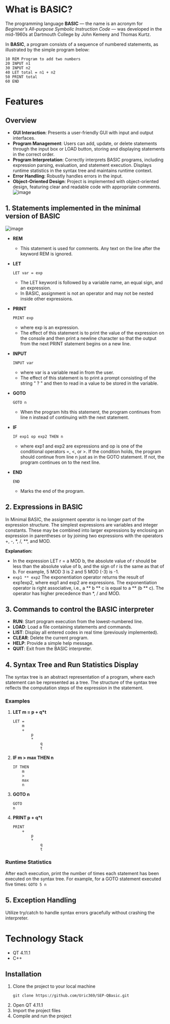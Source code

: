 # What is BASIC? 
The programming language **BASIC** — the name is an acronym for *Beginner’s All-purpose Symbolic Instruction Code* — was developed in the mid-1960s at Dartmouth College by John Kemeny and Thomas Kurtz.

In **BASIC**, a program consists of a sequence of numbered statements, as illustrated by the simple program below: 
```
10 REM Program to add two numbers
20 INPUT n1
30 INPUT n2
40 LET total = n1 + n2
50 PRINT total
60 END
```

# Features
## Overview
- **GUI Interaction**: Presents a user-friendly GUI with input and output interfaces.
- **Program Management**: Users can add, update, or delete statements through the input box or LOAD button, storing and displaying statements in the correct order.
- **Program Interpretation**: Correctly interprets BASIC programs, including expression parsing, evaluation, and statement execution. Displays runtime statistics in the syntax tree and maintains runtime context.
- **Error Handling**: Robustly handles errors in the input.
- **Object-Oriented Design**: Project is implemented with object-oriented design, featuring clear and readable code with appropriate comments.
![image](https://github.com/Uric369/SEP-QBasic/assets/96730554/aa5c9827-3a0d-495c-9dce-e3a6a2db8ac8)

## 1. Statements implemented in the minimal version of BASIC
![image](https://github.com/Uric369/SEP-QBasic/assets/96730554/dfc80364-fa37-4408-a823-d39d228e67c9)

- **REM**
    - This statement is used for comments. Any text on the line after the keyword REM is ignored. 
- **LET**
    
    ```LET var = exp```
    - The LET keyword is followed by a variable name, an equal sign, and an expression. 
    - In BASIC, assignment is not an operator and may not be nested inside other expressions. 
- **PRINT**   
    
    ```PRINT exp```
    - where exp is an expression.
    - The effect of this statement is to print the value of the expression on the console and then print a newline character so that the output from the next PRINT statement begins on a new line.
- **INPUT**
   
    ```INPUT var```
    - where var is a variable read in from the user.
    - The effect of this statement is to print a prompt consisting of the string " ? " and then to read in a value to be stored in the variable. 
- **GOTO**

    ```GOTO n```
    - When the program hits this statement, the program continues from line n instead of continuing with the next statement. 
- **IF**

    ```IF exp1 op exp2 THEN n```
    - where exp1 and exp2 are expressions and op is one of the conditional operators
=, <, or >. If the condition holds, the program should continue from line n just as in the GOTO statement. If not, the program continues on to the next line.
- **END**

    ```END```
    - Marks the end of the program.


## 2. Expressions in BASIC
 In Minimal BASIC, the assignment operator is no longer part of the expression structure. The simplest expressions are variables and integer constants. These may be combined into larger expressions by enclosing an expression in parentheses or by joining two expressions with the operators +, -, *, /, **, and MOD. 

 **Explanation:**
 - In the expression LET r = a MOD b, the absolute value of r should be less than the absolute value of b, and the sign of r is the same as that of b. For example, 5 MOD 3 is 2 and 5 MOD (-3) is -1.
- ```exp1 ** exp2``` The exponentiation operator returns the result of exp1exp2, where exp1 and exp2 are expressions. The exponentiation operator is right associative, i.e., a ** b ** c is equal to a ** (b ** c). The operator has higher precedence than *, / and MOD.

## 3. Commands to control the BASIC interpreter
- **RUN**: Start program execution from the lowest-numbered line.
- **LOAD**: Load a file containing statements and commands.
- **LIST**: Display all entered codes in real time (previously implemented).
- **CLEAR**: Delete the current program.
- **HELP**: Provide a simple help message.
- **QUIT**: Exit from the BASIC interpreter.

## 4. Syntax Tree and Run Statistics Display
The syntax tree is an abstract representation of a program, where each statement can be represented as a tree. The structure of the syntax tree reflects the computation steps of the expression in the statement.

### Examples

1. **LET m = p + q*t**
   
    ```
    LET =
        m
        +
            p
            *
                q
                t
    ```

2. **IF m > max THEN n**

    ```
    IF THEN
        m
        >
        max
        n
    ```

3. **GOTO n**

    ```
    GOTO
    n
    ```

4. **PRINT p + q*t**

    ```
    PRINT
        +
            p
            *
                q
                t
    ```

### Runtime Statistics
After each execution, print the number of times each statement has been executed on the syntax tree. For example, for a GOTO statement executed five times: 
   `GOTO 5
   n`


## 5. Exception Handling
Utilize try/catch to handle syntax errors gracefully without crashing the interpreter.


# Technology Stack
- QT 4.11.1
- C++

## Installation
1. Clone the project to your local machine
   ```
   git clone https://github.com/Uric369/SEP-QBasic.git
   ```
2. Open QT 4.11.1
3. Import the project files
4. Compile and run the project
